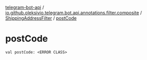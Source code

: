 [telegram-bot-api](../../index.md) / [io.github.oleksivio.telegram.bot.api.annotations.filter.composite](../index.md) / [ShippingAddressFilter](index.md) / [postCode](./post-code.md)

# postCode

`val postCode: <ERROR CLASS>`